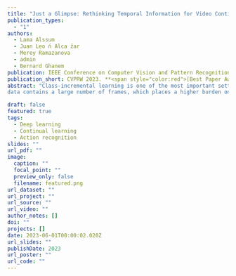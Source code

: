```yaml
---
title: "Just a Glimpse: Rethinking Temporal Information for Video Continual Learning"
publication_types:
  - "1"
authors:
  - Lama Alssum
  - Juan Leo ́n Alca ́zar
  - Merey Ramazanova
  - admin
  - Bernard Ghanem
publication: IEEE Conference on Computer Vision and Pattern Recognition Workshop (CVPRW), 2023. **<span style="color:red">[Best Paper Award, Oral]</span>**
publication_short: CVPRW 2023. **<span style="color:red">[Best Paper Award, Oral]</span>**
abstract: "Class-incremental learning is one of the most important settings for the study of Continual Learning, as it closely resembles real-world application scenarios. With constrained memory sizes, catastrophic forgetting arises as the number of classes/tasks increases. Studying continual learning in the video domain poses even more challenges, as video
data contains a large number of frames, which places a higher burden on the replay memory. The current common practice is to sub-sample frames from the video stream and store them in the replay memory. In this paper, we propose SMILE a novel replay mechanism for effective video continual learning based on individual/single frames. Through extensive experimentation, we show that under strong memory constraints, video diversity plays a more significant role than temporal information. Therefore, our method focuses on learning from a small number of frames that represent a large number of unique videos. On three representative video datasets, Kinetics, UCF101, and ActivityNet, the proposed method achieves state-of-the-art performance, outperforming the previous state-of-the-art by up to 15.7%."

draft: false
featured: true
tags:
  - Deep learning
  - Continual learning
  - Action recognition
slides: ""
url_pdf: ""
image:
  caption: ""
  focal_point: ""
  preview_only: false
  filename: featured.png
url_dataset: ""
url_project: ""
url_source: ""
url_video: ""
author_notes: []
doi: ""
projects: []
date: 2023-06-01T00:00:02.020Z
url_slides: ""
publishDate: 2023
url_poster: ""
url_code: ""
---
```

